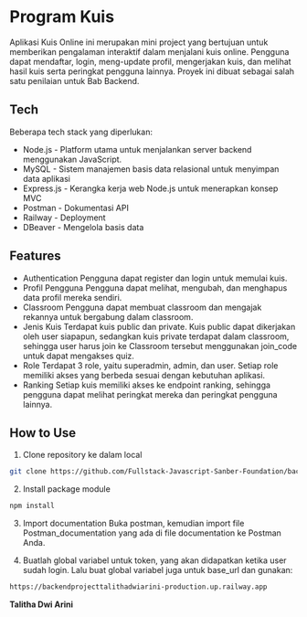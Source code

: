 # Program Kuis

Aplikasi Kuis Online ini merupakan mini project yang bertujuan untuk memberikan pengalaman interaktif dalam menjalani kuis online. Pengguna dapat mendaftar, login, meng-update profil, mengerjakan kuis, dan melihat hasil kuis serta peringkat pengguna lainnya. Proyek ini dibuat sebagai salah satu penilaian untuk Bab Backend.

## Tech

Beberapa tech stack yang diperlukan:

- Node.js - Platform utama untuk menjalankan server backend menggunakan JavaScript.
- MySQL - Sistem manajemen basis data relasional untuk menyimpan data aplikasi
- Express.js - Kerangka kerja web Node.js untuk menerapkan konsep MVC
- Postman - Dokumentasi API
- Railway - Deployment
- DBeaver - Mengelola basis data

## Features

- Authentication
  Pengguna dapat register dan login untuk memulai kuis.
- Profil Pengguna
  Pengguna dapat melihat, mengubah, dan menghapus data profil mereka sendiri.
- Classroom
  Pengguna dapat membuat classroom dan mengajak rekannya untuk bergabung dalam classroom.
- Jenis Kuis
  Terdapat kuis public dan private. Kuis public dapat dikerjakan oleh user siapapun, sedangkan kuis private terdapat dalam classroom, sehingga user harus join ke Classroom tersebut menggunakan join_code untuk dapat mengakses quiz.
- Role
  Terdapat 3 role, yaitu superadmin, admin, dan user. Setiap role memiliki akses yang berbeda sesuai dengan kebutuhan aplikasi.
- Ranking
  Setiap kuis memiliki akses ke endpoint ranking, sehingga pengguna dapat melihat peringkat mereka dan peringkat pengguna lainnya.

## How to Use

1. Clone repository ke dalam local

```sh
git clone https://github.com/Fullstack-Javascript-Sanber-Foundation/backend_project_TalithaDwiArini.git
```

2. Install package module

```sh
npm install
```

3. Import documentation
   Buka postman, kemudian import file Postman_documentation yang ada di file documentation ke Postman Anda.

4. Buatlah global variabel untuk token, yang akan didapatkan ketika user sudah login. Lalu buat global variabel juga untuk base_url dan gunakan:

```sh
https://backendprojecttalithadwiarini-production.up.railway.app
```

**Talitha Dwi Arini**
